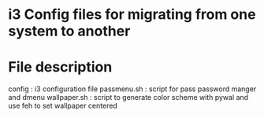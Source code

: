 # i3 Config files for migrating from one system to another

# File description
config : i3 configuration file
passmenu.sh : script for pass password manger and dmenu
wallpaper.sh : script to generate color scheme with pywal and use feh to set wallpaper centered


